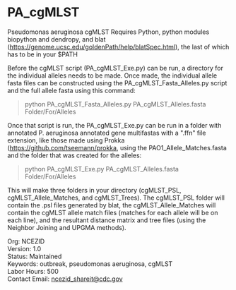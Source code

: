 # PA_cgMLST
Pseudomonas aeruginosa cgMLST
Requires Python, python modules biopython and dendropy, and blat (https://genome.ucsc.edu/goldenPath/help/blatSpec.html), the last of which has to be in your $PATH

Before the cgMLST script (PA_cgMLST_Exe.py) can be run, a directory for the individual alleles needs to be made. Once made, the individual allele fasta files can be constructed using the PA_cgMLST_Fasta_Alleles.py script and the full allele fasta using this command:

> python PA_cgMLST_Fasta_Alleles.py PA_cgMLST_Alleles.fasta Folder/For/Alleles

Once that script is run, the PA_cgMLST_Exe.py can be run in a folder with annotated P. aeruginosa annotated gene multifastas with a ".ffn" file extension, like those made using Prokka (https://github.com/tseemann/prokka, using the PAO1_Allele_Matches.fasta and the folder that was created for the alleles:

> python PA_cgMLST_Exe.py PA_cgMLST_Alleles.fasta Folder/For/Alleles

This will make three folders in your directory (cgMLST_PSL, cgMLST_Allele_Matches, and cgMLST_Trees). The cgMLST_PSL folder will contain the .psl files generated by blat, the cgMLST_Allele_Matches will contain the cgMLST allele match files (matches for each allele will be on each line), and the resultant distance matrix and tree files (using the Neighbor Joining and UPGMA methods).

Org: NCEZID\
Version: 1.0\
Status: Maintained\
Keywords: outbreak, pseudomonas aeruginosa, cgMLST\
Labor Hours: 500\
Contact Email: ncezid_shareit@cdc.gov
